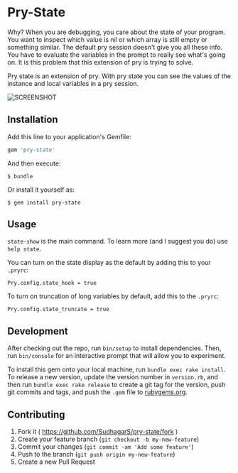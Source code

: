 # Pry-State

Why?
When you are debugging, you care about the state of your program. You want to inspect which value is nil or which array is still empty or something similar. The default pry session doesn't give you all these info. You have to evaluate the variables in the prompt to really see what's going on. It is this problem that this extension of pry is trying to solve.

Pry state is an extension of pry. With pry state you can see the values of the instance and local variables in a pry session.

![SCREENSHOT](https://cloud.githubusercontent.com/assets/1620848/9140567/d57047a4-3d4f-11e5-901e-d508c01c8d52.png)

## Installation

Add this line to your application's Gemfile:

```ruby
gem 'pry-state'
```

And then execute:

    $ bundle

Or install it yourself as:

    $ gem install pry-state

## Usage

`state-show` is the main command. To learn more (and I suggest you do) use `help state`.

You can turn on the state display as the default by adding this to your `.pryrc`:

`Pry.config.state_hook = true`

To turn on truncation of long variables by default, add this to the `.pryrc`:

    Pry.config.state_truncate = true

## Development

After checking out the repo, run `bin/setup` to install dependencies. Then, run `bin/console` for an interactive prompt that will allow you to experiment.

To install this gem onto your local machine, run `bundle exec rake install`. To release a new version, update the version number in `version.rb`, and then run `bundle exec rake release` to create a git tag for the version, push git commits and tags, and push the `.gem` file to [rubygems.org](https://rubygems.org).


## Contributing

1. Fork it ( https://github.com/SudhagarS/pry-state/fork )
2. Create your feature branch (`git checkout -b my-new-feature`)
3. Commit your changes (`git commit -am 'Add some feature'`)
4. Push to the branch (`git push origin my-new-feature`)
5. Create a new Pull Request
